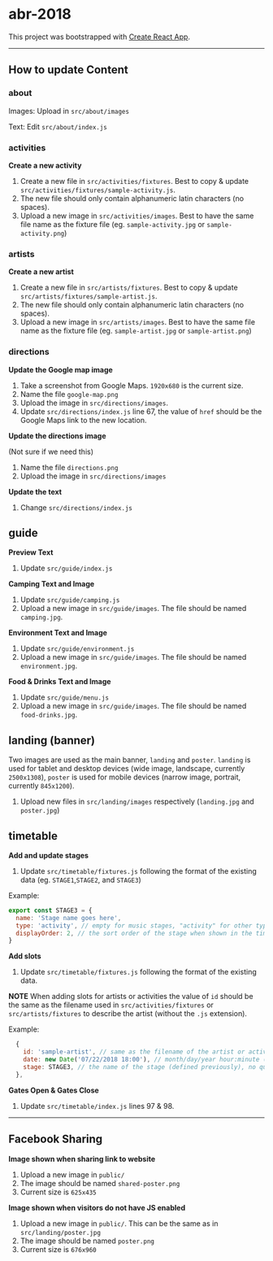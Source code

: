 # abr-2018

This project was bootstrapped with [Create React App](https://github.com/facebookincubator/create-react-app).

---

## How to update Content

### about

Images: Upload in `src/about/images`

Text: Edit `src/about/index.js`

### activities

**Create a new activity**

1. Create a new file in `src/activities/fixtures`. Best to copy & update `src/activities/fixtures/sample-activity.js`.
2. The new file should only contain alphanumeric latin characters (no spaces).
3. Upload a new image in `src/activities/images`. Best to have the same file name as the fixture file (eg. `sample-activity.jpg` or `sample-activity.png`)

### artists

**Create a new artist**

1. Create a new file in `src/artists/fixtures`. Best to copy & update `src/artists/fixtures/sample-artist.js`.
2. The new file should only contain alphanumeric latin characters (no spaces).
3. Upload a new image in `src/artists/images`. Best to have the same file name as the fixture file (eg. `sample-artist.jpg` or `sample-artist.png`)

### directions

**Update the Google map image**

1. Take a screenshot from Google Maps. `1920x680` is the current size.
2. Name the file `google-map.png`
3. Upload the image in `src/directions/images`.
4. Update `src/directions/index.js` line 67, the value of `href` should be the Google Maps link to the new location.

**Update the directions image**

(Not sure if we need this)

1. Name the file `directions.png`
2. Upload the image in `src/directions/images`


**Update the text**

1. Change `src/directions/index.js`

## guide

**Preview Text**

1. Update `src/guide/index.js`

**Camping Text and Image**

1. Update `src/guide/camping.js`
2. Upload a new image in `src/guide/images`. The file should be named `camping.jpg`.

**Environment Text and Image**

1. Update `src/guide/environment.js`
2. Upload a new image in `src/guide/images`. The file should be named `environment.jpg`.

**Food & Drinks Text and Image**

1. Update `src/guide/menu.js`
2. Upload a new image in `src/guide/images`. The file should be named `food-drinks.jpg`.

## landing (banner)

Two images are used as the main banner, `landing` and `poster`. `landing` is used for tablet and desktop devices (wide image, landscape, currently `2500x1308`), `poster` is used for mobile devices (narrow image, portrait, currently `845x1200`).

1. Upload new files in `src/landing/images` respectively (`landing.jpg` and `poster.jpg`)

## timetable

**Add and update stages**

1. Update `src/timetable/fixtures.js` following the format of the existing data (eg. `STAGE1`,`STAGE2`, and `STAGE3`)

Example:

```js
export const STAGE3 = {
  name: 'Stage name goes here',
  type: 'activity', // empty for music stages, "activity" for other types of stages
  displayOrder: 2, // the sort order of the stage when shown in the timetable
}
```

**Add slots**

1. Update `src/timetable/fixtures.js` following the format of the existing data.

**NOTE** When adding slots for artists or activities the value of `id` should be the same as the filename used in `src/activities/fixtures` or `src/artists/fixtures` to describe the artist (without the `.js` extension).

Example:

```js
  {
    id: 'sample-artist', // same as the filename of the artist or activity. 
    date: new Date('07/22/2018 18:00'), // month/day/year hour:minute (24hour format)
    stage: STAGE3, // the name of the stage (defined previously), no quotes
  },
```


**Gates Open & Gates Close**

1. Update `src/timetable/index.js` lines 97 & 98.

---

## Facebook Sharing

**Image shown when sharing link to website**

1. Upload a new image in `public/`
2. The image should be named `shared-poster.png`
3. Current size is `625x435`

**Image shown when visitors do not have JS enabled**

1. Upload a new image in `public/`. This can be the same as in `src/landing/poster.jpg`
2. The image should be named `poster.png`
3. Current size is `676x960`




